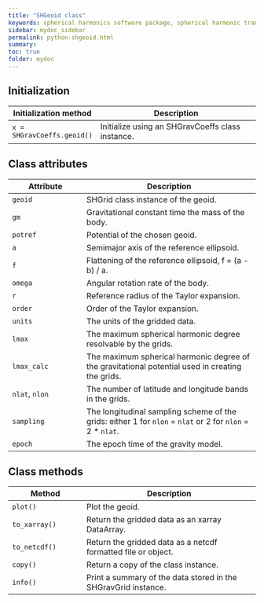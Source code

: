 ```yaml
---
title: "SHGeoid class"
keywords: spherical harmonics software package, spherical harmonic transform, legendre functions, multitaper spectral analysis, fortran, Python, gravity, magnetic field
sidebar: mydoc_sidebar
permalink: python-shgeoid.html
summary: 
toc: true
folder: mydoc
---
```


<style>
table:nth-of-type(n) {
    display:table;
    width:100%;
}
table:nth-of-type(n) th:nth-of-type(2) {
    width:70%;
}
</style>

## Initialization

| Initialization method | Description |
| --------------------- | ----------- |
| `x = SHGravCoeffs.geoid()` | Initialize using an SHGravCoeffs class instance. |

## Class attributes

| Attribute | Description |
| --------- | ----------- |
| `geoid` | SHGrid class instance of the geoid. |
| `gm` | Gravitational constant time the mass of the body. |
| `potref` | Potential of the chosen geoid. |
| `a` | Semimajor axis of the reference ellipsoid. |
| `f` | Flattening of the reference ellipsoid, f = (a - b) / a. |
| `omega` | Angular rotation rate of the body. |
| `r` | Reference radius of the Taylor expansion. |
| `order` | Order of the Taylor expansion. |
| `units` | The units of the gridded data. |
| `lmax` | The maximum spherical harmonic degree resolvable by the grids. |
| `lmax_calc` | The maximum spherical harmonic degree of the gravitational potential used in creating the grids. |
| `nlat`, `nlon` | The number of latitude and longitude bands in the grids. |
| `sampling` | The longitudinal sampling scheme of the grids: either 1 for `nlon` = `nlat` or 2 for `nlon` = 2 * `nlat`. |
| `epoch` | The epoch time of the gravity model. |


## Class methods

| Method | Description |
| ------ | ----------- |
| `plot()` | Plot the geoid.|
| `to_xarray()` | Return the gridded data as an xarray DataArray.|
| `to_netcdf()` | Return the gridded data as a netcdf formatted file or object.|
| `copy()` | Return a copy of the class instance. |
| `info()` | Print a summary of the data stored in the SHGravGrid instance. |
